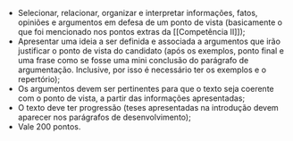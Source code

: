 - Selecionar, relacionar, organizar e interpretar informações, fatos, opiniões e argumentos em defesa de um ponto de vista (basicamente o que foi mencionado nos pontos extras da [[Competência II]]);
- Apresentar uma ideia a ser definida e associada a argumentos que irão justificar o ponto de vista do candidato (após os exemplos, ponto final e uma frase como se fosse uma mini conclusão do parágrafo de argumentação. Inclusive, por isso é necessário ter os exemplos e o repertório);
- Os argumentos devem ser pertinentes para que o texto seja coerente com o ponto de vista, a partir das informações apresentadas;
- O texto deve ter progressão (teses apresentadas na introdução devem aparecer nos parágrafos de desenvolvimento);
- Vale 200 pontos.